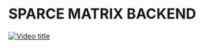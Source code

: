 # SPARCE MATRIX BACKEND

[![Video title](https://img.youtube.com/vi/ckwdwVODed4/maxresdefault.jpg)](https://www.youtube.com/watch?v=ckwdwVODed4)

